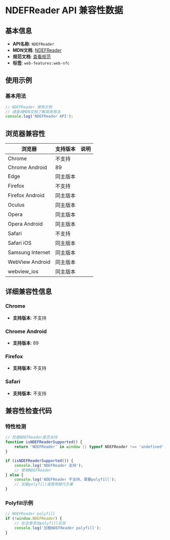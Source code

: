 # NDEFReader API 兼容性数据

## 基本信息

- **API名称**: `NDEFReader`
- **MDN文档**: [NDEFReader](https://developer.mozilla.org/docs/Web/API/NDEFReader)
- **规范文档**: [查看规范](https://w3c.github.io/web-nfc/#the-ndefreader-object)
- **标签**: `web-features:web-nfc`

## 使用示例

### 基本用法

```javascript
// NDEFReader 使用示例
// 请查阅MDN文档了解具体用法
console.log('NDEFReader API');
```

## 浏览器兼容性

| 浏览器 | 支持版本 | 说明 |
|--------|----------|------|
| Chrome | 不支持 |  |
| Chrome Android | 89 |  |
| Edge | 同主版本 |  |
| Firefox | 不支持 |  |
| Firefox Android | 同主版本 |  |
| Oculus | 同主版本 |  |
| Opera | 同主版本 |  |
| Opera Android | 同主版本 |  |
| Safari | 不支持 |  |
| Safari iOS | 同主版本 |  |
| Samsung Internet | 同主版本 |  |
| WebView Android | 同主版本 |  |
| webview_ios | 同主版本 |  |

## 详细兼容性信息

### Chrome

- **支持版本**: 不支持

### Chrome Android

- **支持版本**: 89

### Firefox

- **支持版本**: 不支持

### Safari

- **支持版本**: 不支持

## 兼容性检查代码

### 特性检测

```javascript
// 检查NDEFReader是否支持
function isNDEFReaderSupported() {
    return 'NDEFReader' in window || typeof NDEFReader !== 'undefined';
}

if (isNDEFReaderSupported()) {
    console.log('NDEFReader 支持');
    // 使用NDEFReader
} else {
    console.log('NDEFReader 不支持，需要polyfill');
    // 加载polyfill或使用替代方案
}
```

### Polyfill示例

```javascript
// NDEFReader polyfill
if (!window.NDEFReader) {
    // 在这里添加polyfill实现
    console.log('加载NDEFReader polyfill');
}
```

